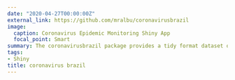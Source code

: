 ```yaml
---
date: "2020-04-27T00:00:00Z"
external_link: https://github.com/mralbu/coronavirusbrazil
image:
  caption: Coronavirus Epidemic Monitoring Shiny App
  focal_point: Smart
summary: The coronavirusbrazil package provides a tidy format dataset of the COVID-19 epidemic for Brazil and a [shiny app](https://mralbu.shinyapps.io/covid19viz/) for monitoring the epidemic.
tags:
- Shiny
title: coronavirus brazil
---
```

